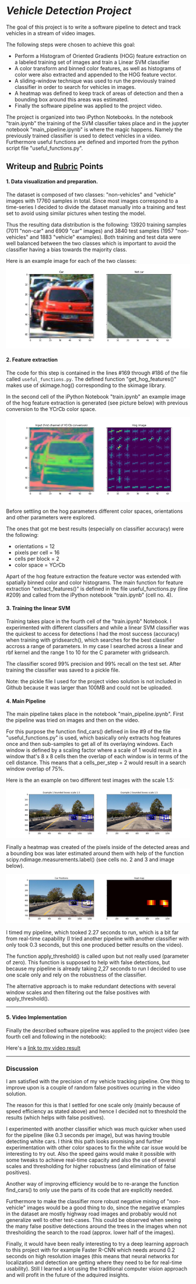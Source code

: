 # ***Vehicle Detection Project***



The goal of this project is to write a software pipeline to detect and track vehicles
in a stream of video images.

The following steps were chosen to achieve this goal: 

* Perform a Histogram of Oriented Gradients (HOG) feature extraction on a labeled training set of images and train a Linear SVM classifier
* A color transform and binned color features, as well as histograms of color were also extracted and appended to the HOG feature vector. 
* A sliding-window technique was used to run the previously trained classifier in order to search for vehicles in images.
* A heatmap was defined to keep track of areas of detection and then a bounding box around this areas was estimated.
* Finally the software pipeline was applied to the project video.

The project is organized into two iPython Notebooks. In the notebook "train.ipynb" the training of the SVM classifier takes place and in the jupyter notebook "main_pipeline.ipynb" is where the magic happens. Namely the previously trained classifier is used to detect vehicles in a video. Furthermore useful functions are defined and imported from the python script file "useful_functions.py".

[//]: # (Image References)
[image1]: ./output_images/car_not_car2.jpg
[image2]: ./output_images/hog_feat.jpg
[image3]: ./output_images/output_bboxes.png
[image4]: ./output_images/bboxes.jpg
[image5]: ./output_images/labeled_bboxes.jpg
[video1]: ./project_solution.mp4

## Writeup and [Rubric](https://review.udacity.com/#!/rubrics/513/view) Points


#### 1. Data visualization and preparation.

The dataset is composed of two classes: "non-vehicles" and "vehicle" images with 17760 samples in total.
Since most images correspond to a time-series I decided to divide the dataset manually into a training and test set to avoid using similar pictures when testing the model.

Thus the resulting data distribution is the following: 13920 training samples (7011 "non-car" and 6909 "car" images) and 3840 test samples (1957 "non-vehicles" and 1883 "vehicle" examples). Both training and test data were well balanced between the two classes which is important to avoid the classifier having a bias towards the majority class.

Here is an example image for each of the two classes:
![alt text][image1]

#### 2. Feature extraction


The code for this step is contained in the lines #169 through #186 of the file called `useful_functions.py`. The defined function "get_hog_features()" makes use of skimage.hog() corresponding to the skimage library.

In the second cell of the iPython Notebook "train.ipynb" an example image of the hog feature extraction is generated (see picture below) with previous conversion to the YCrCb color space. 

![alt text][image2]

Before settling on the hog parameters different color spaces, orientations and other parameters were explored.

The ones that got me best results (especially on classifier accuracy) were the following:

* orientations = 12
* pixels per cell = 16
* cells per block = 2
* color space = YCrCb 

Apart of the hog feature extraction the feature vector was extended with spatially binned color and color histograms. The main function for feature extraction "extract_features()" is defined in the file useful_functions.py (line #209) and called from the iPython notebook "train.ipynb" (cell no. 4). 


#### 3. Training the linear SVM

Training takes place in the fourth cell of the "train.ipynb" Notebook. I experimented with different classifiers and while a linear SVM classifier was the quickest to access for detections I had the most success (accuracy) when training with gridsearch(), which searches for the best classifier accross a range of parameters. In my case I searched across a linear and rbf kernel and the range 1 to 10 for the C parameter with gridsearch.

The classifier scored 99% precision and 99% recall on the test set. After training the classifier was saved to a pickle file.

Note: the pickle file I used for the  project video solution is not included in Github because it was larger than 100MB and could not be uploaded.


#### 4. Main Pipeline

The main pipeline takes place in the notebook "main_pipeline.ipynb". First the pipeline was tried on images and then on the video.

For this purpose the function find_cars() defined in line #9 of the file "useful_functions.py" is used, which basically only extracts hog features once and then sub-samples to get all of its overlaying windows. Each window is defined by a scaling factor where a scale of 1 would result in a window that's 8 x 8 cells then the overlap of each window is in terms of the cell distance. This means that a cells_per_step = 2 would result in a search window overlap of 75%. 


Here is the an example on two different test images with the scale 1.5:

![alt text][image4]

Finally a heatmap was created of the pixels inside of the detected areas and a bounding box was later estimated around them with help of the function scipy.ndimage.measurements.label() (see cells no. 2 and 3 and image below).


![alt text][image5]

I timed my pipeline, which tooked 2.27 seconds to run, which is a bit far from real-time capability (I tried another pipeline with another classifier with only took 0.3 seconds, but this one produced better results on the video).

The function apply_threshold() is called upon but not really used (parameter of zero). This function is supposed to help with false detections, but because my pipeline is already taking 2,27 seconds to run I decided to use one scale only and rely on the robustness of the classifier.

The alternative approach is to make redundant detections with several window scales and then filtering out the false positives with apply_threshold().


---

#### 5. Video Implementation


Finally the described software pipeline was applied to the project video (see fourth cell and following in the notebook):


Here's a [link to my video result](./project_solution.mp4)

---

### Discussion

I am satisfied with the precision of my vehicle tracking pipeline. One thing to improve upon is a couple of random false positives ocurring in the video solution.

The reason for this is that I settled for one scale only (mainly because of speed efficiency as stated above) and hence I decided not to threshold the results (which helps with false positives).

I experimented with another classifier which was much quicker when used for the pipeline (like 0.3 seconds per image), but was having trouble detecting white cars. I think this path looks promising and further experimentation with other color spaces to fix the white car issue would be interesting to try out. Also the speed gains would make it possible with some tweaks to achieve real-time capacity and also the use of several scales and thresholding for higher robustness (and elimination of false positives).

Another way of improving efficiency would be to re-arange the function find_cars() to only use the parts of its code that are explicitly needed.

Furthermore to make the classifier more robust negative mining of "non-vehicle" images would be a good thing to do, since the negative examples in the dataset are mostly  highway road images and probably would not generalize well to other test-cases. This could be observed when seeing the many false positive detections around the trees in the images when not thresholding the search to the road (approx. lower half of the images).

Finally, it  would have been really interesting to try a deep learning approach to this project with for example Faster R-CNN which needs around 0.2 seconds on high resolution images (this means that neural networks for localization and detection are getting where they need to be for real-time usability). Still I learned a lot using the traditional computer vision approach and will profit in the future of the adquired insights. 




